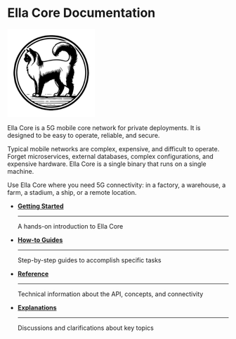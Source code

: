 # Ella Core Documentation

<img src="images/logo.png" alt="alt text" width="200"/>

Ella Core is a 5G mobile core network for private deployments. It is designed to be easy to operate, reliable, and secure.

Typical mobile networks are complex, expensive, and difficult to operate. Forget microservices, external databases, complex configurations, and expensive hardware. Ella Core is a single binary that runs on a single machine.

Use Ella Core where you need 5G connectivity: in a factory, a warehouse, a farm, a stadium, a ship, or a remote location.

<div class="grid cards" markdown>

-   [**Getting Started**](tutorials/getting_started.md)
  
     ---

     A hands-on introduction to Ella Core
    
-   [**How-to Guides**](how-to/index.md)
    
    ---

    Step-by-step guides to accomplish specific tasks

-   [**Reference**](reference/index.md)
  
    ---

    Technical information about the API, concepts, and connectivity

-   [**Explanations**](explanations/index.md)
    
    ---

    Discussions and clarifications about key topics

</div>
